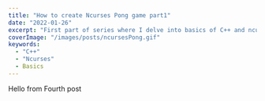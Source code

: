 ```yaml
---
title: "How to create Ncurses Pong game part1"
date: "2022-01-26"
excerpt: "First part of series where I delve into basics of C++ and ncurses library while creating a simple pong game. First part focuses on setting up environment and installing of library. Learn by doing approach."
coverImage: "/images/posts/ncursesPong.gif"
keywords:
  - "C++"
  - "Ncurses"
  - Basics
---
```

Hello from Fourth post
